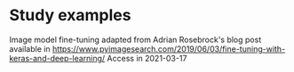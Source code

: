 # Study examples

Image model fine-tuning adapted from Adrian Rosebrock's blog post
available in https://www.pyimagesearch.com/2019/06/03/fine-tuning-with-keras-and-deep-learning/
Access in 2021-03-17

